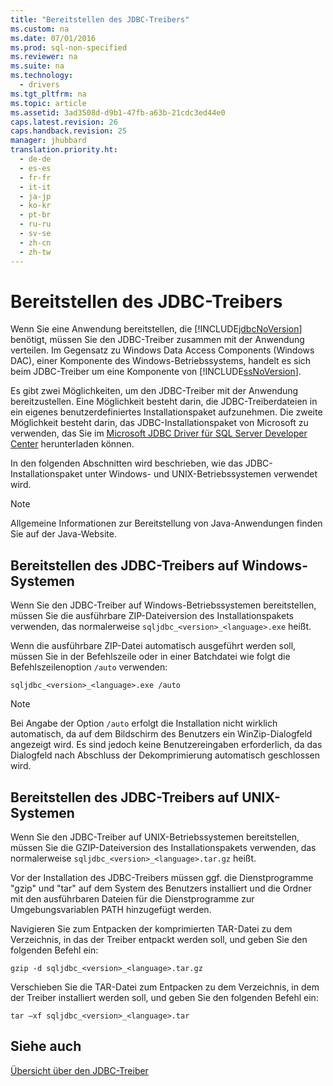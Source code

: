 ```yaml
---
title: "Bereitstellen des JDBC-Treibers"
ms.custom: na
ms.date: 07/01/2016
ms.prod: sql-non-specified
ms.reviewer: na
ms.suite: na
ms.technology: 
  - drivers
ms.tgt_pltfrm: na
ms.topic: article
ms.assetid: 3ad3508d-d9b1-47fb-a63b-21cdc3ed44e0
caps.latest.revision: 26
caps.handback.revision: 25
manager: jhubbard
translation.priority.ht: 
  - de-de
  - es-es
  - fr-fr
  - it-it
  - ja-jp
  - ko-kr
  - pt-br
  - ru-ru
  - sv-se
  - zh-cn
  - zh-tw
---
```

# Bereitstellen des JDBC-Treibers
  Wenn Sie eine Anwendung bereitstellen, die [!INCLUDE[jdbcNoVersion](../content/includes/jdbcNoVersion_md.md)] benötigt, müssen Sie den JDBC\-Treiber zusammen mit der Anwendung verteilen. Im Gegensatz zu Windows Data Access Components \(Windows DAC\), einer Komponente des Windows\-Betriebssystems, handelt es sich beim JDBC\-Treiber um eine Komponente von [!INCLUDE[ssNoVersion](../content/includes/ssNoVersion_md.md)].  
  
 Es gibt zwei Möglichkeiten, um den JDBC\-Treiber mit der Anwendung bereitzustellen. Eine Möglichkeit besteht darin, die JDBC\-Treiberdateien in ein eigenes benutzerdefiniertes Installationspaket aufzunehmen. Die zweite Möglichkeit besteht darin, das JDBC\-Installationspaket von Microsoft zu verwenden, das Sie im [Microsoft JDBC Driver für SQL Server Developer Center](http://go.microsoft.com/fwlink/?LinkId=70166) herunterladen können.  
  
 In den folgenden Abschnitten wird beschrieben, wie das JDBC\-Installationspaket unter Windows\- und UNIX\-Betriebssystemen verwendet wird.  
  
> [!NOTE]  
>  Allgemeine Informationen zur Bereitstellung von Java\-Anwendungen finden Sie auf der Java\-Website.  
  
## Bereitstellen des JDBC\-Treibers auf Windows\-Systemen  
 Wenn Sie den JDBC\-Treiber auf Windows\-Betriebssystemen bereitstellen, müssen Sie die ausführbare ZIP\-Dateiversion des Installationspakets verwenden, das normalerweise `sqljdbc_<version>_<language>.exe` heißt.  
  
 Wenn die ausführbare ZIP\-Datei automatisch ausgeführt werden soll, müssen Sie in der Befehlszeile oder in einer Batchdatei wie folgt die Befehlszeilenoption `/auto` verwenden:  
  
 `sqljdbc_<version>_<language>.exe /auto`  
  
> [!NOTE]  
>  Bei Angabe der Option `/auto` erfolgt die Installation nicht wirklich automatisch, da auf dem Bildschirm des Benutzers ein WinZip\-Dialogfeld angezeigt wird. Es sind jedoch keine Benutzereingaben erforderlich, da das Dialogfeld nach Abschluss der Dekomprimierung automatisch geschlossen wird.  
  
## Bereitstellen des JDBC\-Treibers auf UNIX\-Systemen  
 Wenn Sie den JDBC\-Treiber auf UNIX\-Betriebssystemen bereitstellen, müssen Sie die GZIP\-Dateiversion des Installationspakets verwenden, das normalerweise `sqljdbc_<version>_<language>.tar.gz` heißt.  
  
 Vor der Installation des JDBC\-Treibers müssen ggf. die Dienstprogramme "gzip" und "tar" auf dem System des Benutzers installiert und die Ordner mit den ausführbaren Dateien für die Dienstprogramme zur Umgebungsvariablen PATH hinzugefügt werden.  
  
 Navigieren Sie zum Entpacken der komprimierten TAR\-Datei zu dem Verzeichnis, in das der Treiber entpackt werden soll, und geben Sie den folgenden Befehl ein:  
  
 `gzip -d sqljdbc_<version>_<language>.tar.gz`  
  
 Verschieben Sie die TAR\-Datei zum Entpacken zu dem Verzeichnis, in dem der Treiber installiert werden soll, und geben Sie den folgenden Befehl ein:  
  
 `tar –xf sqljdbc_<version>_<language>.tar`  
  
## Siehe auch  
 [Übersicht über den JDBC-Treiber](../content/Overview-of-the-JDBC-Driver.md)  
  
  
